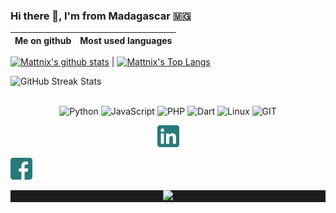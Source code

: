 ### Hi there 👋, I'm from Madagascar 🇲🇬 


Me on github                                                                                                                                    | Most used languages |
----------------------------------------------------------------------------------------------------------------------------------------------- | --------------------------- |

[![Mattnix's github stats](https://github-readme-stats.vercel.app/api?username=mattnix4&show_icons=true&theme=dark&include_all_commits=true&custom_title=Github%20stats)](https://github.com/mattnix4) | [![Mattnix's Top Langs](https://github-readme-stats.vercel.app/api/top-langs/?username=mattnix4&theme=solarized-dark&&show_icons=true&layout=compact&hide=css,html)](https://github.com/mattnix4) 

<!-- PROFILE VIEW 
<p align="center">  <strong>
<img src="https://komarev.com/ghpvc/?username=mattnix4&amp;color=008080">
</strong> </p>

-->

<!-- STREAK STATS -->
<div>
  <p align="center">
  
<img src="https://github-readme-streak-stats.herokuapp.com?user=mattnix4&amp;theme=leafy&amp;date_format=j%20M%5B%20Y%5D&amp;ring=047884&amp;sideNums=06ACBD&amp;dates=06ACBD&amp;currStreakNum=08E8FF&amp;currStreakLabel=08E8FF&amp;background=ffffff00&amp;hide_border=true" alt="GitHub Streak Stats"> <br><br>

  </p>
</div>

<!--
<div>
  <p align="center">
    <img src="https://github-readme-stats.vercel.app/api?username=mattnix4&show_icons=true&theme=dark&include_all_commits=true&custom_title=Github%20stats" alt="Github stats" /> <br/><br/>
  </p>
</div>

<div>
  <p align="center">
    <img src="https://github-readme-stats.vercel.app/api/top-langs/?username=mattnix4&theme=solarized-dark&&show_icons=true&layout=compact&hide=css,html" alt="Lang stats" /> <br/><br/>
  </p>
</div>

-->

  <!-- SKILLS -->
  
<p align='center'>
  <img alt='Python' src='https://img.shields.io/badge/Python-3776AB?style=for-the-badge&logo=python&logoColor=white'/>
  <img alt='JavaScript' src='https://img.shields.io/badge/JavaScript-F7DF1E?style=for-the-badge&logo=javascript&logoColor=teal'/>
  <img alt='PHP' src='https://img.shields.io/badge/PHP-777BB4?style=for-the-badge&logo=php&logoColor=white'/>
  <img alt='Dart' src='https://img.shields.io/badge/Dart-0175C2?style=for-the-badge&logo=dart&logoColor=white'/>
  <img alt='Linux' src='https://img.shields.io/badge/Linux-3776AB?style=for-the-badge&logo=linux&logoColor=white'/>
  <img alt='GIT' src='https://img.shields.io/badge/git-%23F05033.svg?style=for-the-badge&logo=git&logoColor=white'/>
 </p>
  
  <!-- SOCIAL NETWORK -->

<p align=center>
  <a href="https://www.linkedin.com/in/gasytalk.ml/"><img height=35 width=35 src="https://github.com/rootkit7628/rootkit7628/blob/main/img/in.png"></a>

<!--
  <a href="https://www.instagram.com/zeelife.ml"><img height=35 width=35 src="https://github.com/rootkit7628/rootkit7628/blob/main/img/instagram.png"></a> -->

  <a href="https://www.facebook.com/gasytalk.ml"><img height=35 width=35 src="https://github.com/rootkit7628/rootkit7628/blob/main/img/facebook.png"></a>
</p>

<!-- Linux Typing -->

<p align="center" style="background: #1c1c1c;">  
  <img src="https://readme-typing-svg.herokuapp.com?font=product+sans&amp;color=06ACBD&amp;center=true&amp;lines=%24%20sudo%20apt%20install%20brain&amp;duration=7000">
</p>


  
